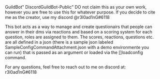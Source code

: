 GuildBot" DiscordGuildBot-Public" 
DO not claim this as your own work, however you are free to use this for whatever purpose. If you decide to cite me as the creator, use my discord @r3l0ad1nG#6118

This bot acts as a way to manage and create questionairs that people can answer in their dms via reactions and based on a scoring system for each question, roles are assigned to them. The scores, reactions, questions etc. are all defined in a json (there is a sample json labeled SampleConfigCommandAttachment.json with a demo environmente you can run) that is passed as an argument or loaded via the []loadconfig command.

For any questions, feel free to reach out to me on discord at: r3l0ad1nG#6118
